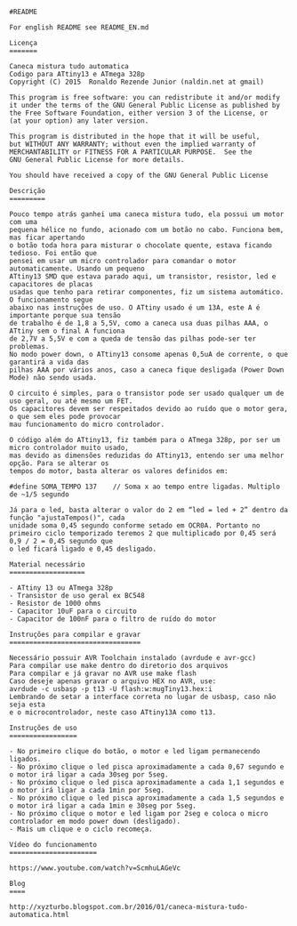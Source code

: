 
    #README
    
    For english README see README_EN.md
    	
	Licença
	=======
	
    Caneca mistura tudo automatica
    Codigo para ATtiny13 e ATmega 328p
    Copyright (C) 2015  Ronaldo Rezende Junior (naldin.net at gmail)

    This program is free software: you can redistribute it and/or modify
    it under the terms of the GNU General Public License as published by
    the Free Software Foundation, either version 3 of the License, or
    (at your option) any later version.

    This program is distributed in the hope that it will be useful,
    but WITHOUT ANY WARRANTY; without even the implied warranty of
    MERCHANTABILITY or FITNESS FOR A PARTICULAR PURPOSE.  See the
    GNU General Public License for more details.

    You should have received a copy of the GNU General Public License
    
    Descrição
    =========
    
    Pouco tempo atrás ganhei uma caneca mistura tudo, ela possui um motor com uma 
    pequena hélice no fundo, acionado com um botão no cabo. Funciona bem, mas ficar apertando 
    o botão toda hora para misturar o chocolate quente, estava ficando tedioso. Foi então que 
    pensei em usar um micro controlador para comandar o motor automaticamente. Usando um pequeno 
    ATtiny13 SMD que estava parado aqui, um transistor, resistor, led e capacitores de placas 
    usadas que tenho para retirar componentes, fiz um sistema automático. O funcionamento segue 
    abaixo nas instruções de uso. O ATtiny usado é um 13A, este A é importante porque sua tensão 
    de trabalho é de 1,8 a 5,5V, como a caneca usa duas pilhas AAA, o ATtiny sem o final A funciona 
    de 2,7V a 5,5V e com a queda de tensão das pilhas pode-ser ter problemas.
    No modo power down, o ATtiny13 consome apenas 0,5uA de corrente, o que garantirá a vida das 
    pilhas AAA por vários anos, caso a caneca fique desligada (Power Down Mode) não sendo usada.
    
    O circuito é simples, para o transistor pode ser usado qualquer um de uso geral, ou até mesmo um FET. 
    Os capacitores devem ser respeitados devido ao ruído que o motor gera, o que sem eles pode provocar 
    mau funcionamento do micro controlador.
    
    O código além do ATtiny13, fiz também para o ATmega 328p, por ser um micro controlador muito usado, 
    mas devido as dimensões reduzidas do ATtiny13, entendo ser uma melhor opção. Para se alterar os 
    tempos do motor, basta alterar os valores definidos em:
    
    #define SOMA_TEMPO 137    // Soma x ao tempo entre ligadas. Multiplo de ~1/5 segundo
    
    Já para o led, basta alterar o valor do 2 em “led = led + 2” dentro da função "ajustaTempos()", cada 
    unidade soma 0,45 segundo conforme setado em OCR0A. Portanto no 
    primeiro ciclo temporizado teremos 2 que multiplicado por 0,45 será 0,9 / 2 = 0,45 segundo que 
    o led ficará ligado e 0,45 desligado.
    
    Material necessário
    ===================
    
    - ATtiny 13 ou ATmega 328p
    - Transistor de uso geral ex BC548
    - Resistor de 1000 ohms
    - Capacitor 10uF para o circuito
    - Capacitor de 100nF para o filtro de ruído do motor
    
    Instruções para compilar e gravar
    =================================
    
    Necessário possuir AVR Toolchain instalado (avrdude e avr-gcc)
    Para compilar use make dentro do diretorio dos arquivos
    Para compilar e já gravar no AVR use make flash
    Caso deseje apenas gravar o arquivo HEX no AVR, use:
    avrdude -c usbasp -p t13 -U flash:w:mugTiny13.hex:i
    Lembrando de setar a interface correta no lugar de usbasp, caso não seja esta 
    e o microcontrolador, neste caso ATtiny13A como t13.
    
    Instruções de uso
    =================
    
    - No primeiro clique do botão, o motor e led ligam permanecendo ligados.
    - No próximo clique o led pisca aproximadamente a cada 0,67 segundo e o motor irá ligar a cada 30seg por 5seg.
    - No próximo clique o led pisca aproximadamente a cada 1,1 segundos e o motor irá ligar a cada 1min por 5seg.
    - No próximo clique o led pisca aproximadamente a cada 1,5 segundos e o motor irá ligar a cada 1min e 30seg por 5seg.
    - No próximo clique o motor e led ligam por 2seg e coloca o micro controlador em modo power down (desligado).
    - Mais um clique e o ciclo recomeça.
    
    Vídeo do funcionamento
    ======================
    
    https://www.youtube.com/watch?v=ScmhuLAGeVc
    
    Blog
    ====
    
    http://xyzturbo.blogspot.com.br/2016/01/caneca-mistura-tudo-automatica.html
